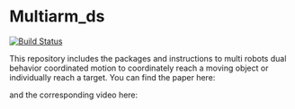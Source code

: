 # Multiarm_ds
[![Build Status](https://travis-ci.org/sinamr66/Multiarm_ds.svg?branch=master)](https://travis-ci.org/sinamr66/Multiarm_ds)

This repository includes the packages and instructions to multi robots dual behavior coordinated motion to coordinately reach a moving object or individually reach a target. You can find the paper here: 

and the corresponding video here: 
